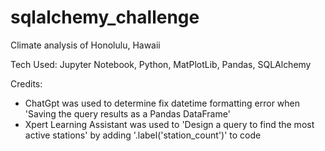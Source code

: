 # sqlalchemy_challenge

Climate analysis of Honolulu, Hawaii

Tech Used: Jupyter Notebook, Python, MatPlotLib, Pandas, SQLAlchemy

Credits:
- ChatGpt was used to determine fix datetime formatting error when 'Saving the query results as a Pandas DataFrame' 
- Xpert Learning Assistant was used to 'Design a query to find the most active stations' by adding '.label('station_count')' to code

  